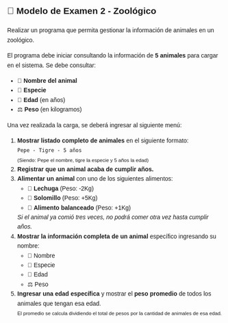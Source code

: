 <!-- HTML y CSS embebido para presentación en README -->
<div style="font-family: sans-serif; line-height: 1.6;">

  <h2>🐾 Modelo de Examen 2 - Zoológico</h2>
  <p>Realizar un programa que permita gestionar la información de animales en un zoológico.</p>
  <p>El programa debe iniciar consultando la información de <strong>5 animales</strong> para cargar en el sistema. Se debe consultar:</p>

  <ul>
    <li>📛 <strong>Nombre del animal</strong></li>
    <li>🦁 <strong>Especie</strong></li>
    <li>🎂 <strong>Edad</strong> (en años)</li>
    <li>⚖️ <strong>Peso</strong> (en kilogramos)</li>
  </ul>

  <p>Una vez realizada la carga, se deberá ingresar al siguiente menú:</p>

  <ol>
    <li><strong>Mostrar listado completo de animales</strong> en el siguiente formato:<br>
      <code>Pepe - Tigre - 5 años</code><br>
      <small>(Siendo: Pepe el nombre, tigre la especie y 5 años la edad)</small>
    </li>
    <li><strong>Registrar que un animal acaba de cumplir años.</strong></li>
    <li><strong>Alimentar un animal</strong> con uno de los siguientes alimentos:
      <ul>
        <li>🥬 <strong>Lechuga</strong> (Peso: -2Kg)</li>
        <li>🥩 <strong>Solomillo</strong> (Peso: +5Kg)</li>
        <li>🍖 <strong>Alimento balanceado</strong> (Peso: +1Kg)</li>
      </ul>
      <em>Si el animal ya comió tres veces, no podrá comer otra vez hasta cumplir años.</em>
    </li>
    <li><strong>Mostrar la información completa de un animal</strong> específico ingresando su nombre:
      <ul>
        <li>📛 Nombre</li>
        <li>🦁 Especie</li>
        <li>🎂 Edad</li>
        <li>⚖️ Peso</li> 
      </ul>
    </li>
    <li><strong>Ingresar una edad específica</strong> y mostrar el <strong>peso promedio</strong> de todos los animales que tengan esa edad.<br>
      <small>El promedio se calcula dividiendo el total de pesos por la cantidad de animales de esa edad.</small>
    </li>
  </ol>

</div>
